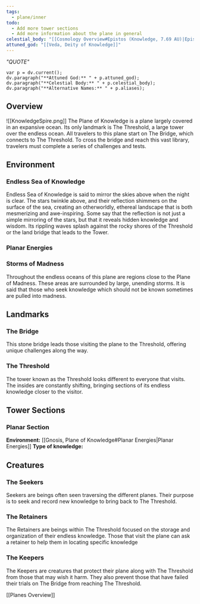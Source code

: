 ```yaml
---
tags:
  - plane/inner
todo:
  - Add more tower sections
  - Add more information about the plane in general
celestial_body: "[[Cosmology Overview#Epistos (Knowledge, 7.69 AU)|Epistos]]"
attuned_god: "[[Veda, Deity of Knowledge]]"
---
```

*"QUOTE"*
```dataviewjs
var p = dv.current();
dv.paragraph("**Attuned God:** " + p.attuned_god);
dv.paragraph("**Celestial Body:** " + p.celestial_body);
dv.paragraph("**Alternative Names:** " + p.aliases);
```
## Overview
<span class="rightimg"><span class="smallimg"> ![[KnowledgeSpire.png]] </span></span>The Plane of Knowledge is a plane largely covered in an expansive ocean. Its only landmark is The Threshold, a large tower over the endless ocean. All travelers to this plane start on The Bridge, which connects to The Threshold. To cross the bridge and reach this vast library, travelers must complete a series of challenges and tests.
## Environment
### Endless Sea of Knowledge
Endless Sea of Knowledge is said to mirror the skies above when the night is clear. The stars twinkle above, and their reflection shimmers on the surface of the sea, creating an otherworldly, ethereal landscape that is both mesmerizing and awe-inspiring. Some say that the reflection is not just a simple mirroring of the stars, but that it reveals hidden knowledge and wisdom. Its rippling waves splash against the rocky shores of the Threshold or the land bridge that leads to the Tower.
### Planar Energies
### Storms of Madness
Throughout the endless oceans of this plane are regions close to the Plane of Madness. These areas are surrounded by large, unending storms. It is said that those who seek knowledge which should not be known sometimes are pulled into madness.
## Landmarks
### The Bridge
This stone bridge leads those visiting the plane to the Threshold, offering unique challenges along the way.
### The Threshold
The tower known as the Threshold looks different to everyone that visits. The insides are constantly shifting, bringing sections of its endless knowledge closer to the visitor.
## Tower Sections
### Planar Section
**Environment:** [[Gnosis, Plane of Knowledge#Planar Energies|Planar Energies]]
**Type of knowledge:**
## Creatures
### The Seekers
Seekers are beings often seen traversing the different planes. Their purpose is to seek and record new knowledge to bring back to The Threshold.
### The Retainers
The Retainers are beings within The Threshold focused on the storage and organization of their endless knowledge. Those that visit the plane can ask a retainer to help them in locating specific knowledge
### The Keepers
The Keepers are creatures that protect their plane along with The Threshold from those that may wish it harm. They also prevent those that have failed their trials on The Bridge from reaching The Threshold.

[[Planes Overview]]